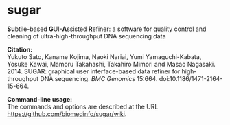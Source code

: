 sugar
=====
<B>Su</B>btile-based <B>G</B>UI-<B>A</B>ssisted <B>R</B>efiner: a software for quality control and cleaning of ultra-high-throughput DNA sequencing data

<B>Citation:</B><BR>
Yukuto Sato, Kaname Kojima, Naoki Nariai, Yumi Yamaguchi-Kabata, Yosuke Kawai, Mamoru Takahashi, Takahiro Mimori and Masao Nagasaki. 2014. SUGAR: graphical user interface-based data refiner for high-throughput DNA sequencing. <I>BMC Genomics</I> 15:664.  doi:10.1186/1471-2164-15-664.

<B>Command-line usage:</B><BR>
The commands and options are described at the URL https://github.com/biomedinfo/sugar/wiki.

